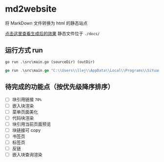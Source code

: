 # md2website

将 MarkDown 文件转换为 html 的静态站点

[点击这里查看生成后的效果](https://2234839.github.io/md2website/) 静态文件位于 `./docs/`

## 运行方式 run

`go run .\src\main.go (sourceDir) (outDir)`

```go
go run .\src\main.go "C:\\Users\\llej\\AppData\\Local\\Programs\\SiYuan\\resources\\guide\\思源笔记用户指南" "D:\\code\\md2website\\docs"
```

## 待完成的功能点（按优先级降序排序）

* [ ] 块引用链接 `70%`
* [ ] 嵌入块渲染
* [ ] 菜单页面美化
* [ ] 代码块渲染
* [ ] 块引用当前页面预览
* [ ] 块链接可 copy
* [ ] 书签页
* [ ] 标签页
* [ ] 反链
* [ ] 嵌入块查询渲染